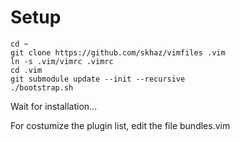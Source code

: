 Setup
=====
```
cd ~
git clone https://github.com/skhaz/vimfiles .vim
ln -s .vim/vimrc .vimrc
cd .vim
git submodule update --init --recursive
./bootstrap.sh
```

Wait for installation...

For costumize the plugin list, edit the file bundles.vim



